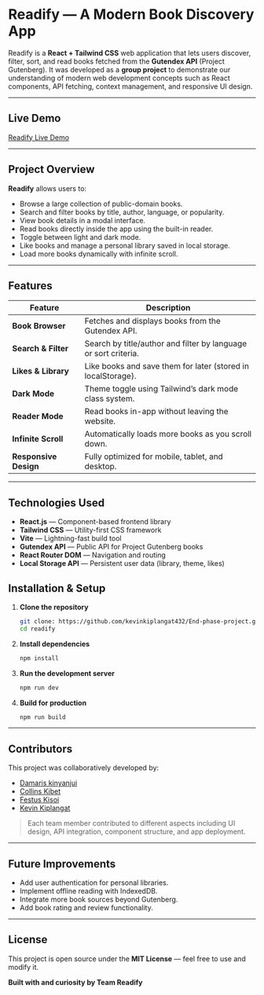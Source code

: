 # Readify — A Modern Book Discovery App

Readify is a **React + Tailwind CSS** web application that lets users discover, filter, sort, and read books fetched from the **Gutendex API** (Project Gutenberg).
It was developed as a **group project** to demonstrate our understanding of modern web development concepts such as React components, API fetching, context management, and responsive UI design.

---

## Live Demo


 [Readify Live Demo](https://your-deployment-link.com)

---

## Project Overview

**Readify** allows users to:

* Browse a large collection of public-domain books.
* Search and filter books by title, author, language, or popularity.
* View book details in a modal interface.
* Read books directly inside the app using the built-in reader.
* Toggle between light and dark mode.
* Like books and manage a personal library saved in local storage.
* Load more books dynamically with infinite scroll.

---

## Features

| Feature                  | Description                                                     |
| ------------------------ | --------------------------------------------------------------- |
|  **Book Browser**      | Fetches and displays books from the Gutendex API.               |
|  **Search & Filter**   | Search by title/author and filter by language or sort criteria. |
|  **Likes & Library**   | Like books and save them for later (stored in localStorage).    |
|  **Dark Mode**         | Theme toggle using Tailwind’s dark mode class system.           |
| **Reader Mode**       | Read books in-app without leaving the website.                  |
|  **Infinite Scroll**   | Automatically loads more books as you scroll down.              |
|  **Responsive Design** | Fully optimized for mobile, tablet, and desktop.                |

---

## Technologies Used

* **React.js** — Component-based frontend library
* **Tailwind CSS** — Utility-first CSS framework
* **Vite** — Lightning-fast build tool
* **Gutendex API** — Public API for Project Gutenberg books
* **React Router DOM** — Navigation and routing
* **Local Storage API** — Persistent user data (library, theme, likes)



##  Installation & Setup

1. **Clone the repository**

   ```bash
   git clone: https://github.com/kevinkiplangat432/End-phase-project.git
   cd readify
   ```

2. **Install dependencies**

   ```bash
   npm install
   ```

3. **Run the development server**

   ```bash
   npm run dev
   ```

4. **Build for production**

   ```bash
   npm run build
   ```

---

## Contributors

This project was collaboratively developed by:


* [Damaris kinyanjui](https://github.com/D142-msooh)
* [Collins Kibet](https://github.com/kollcibe05-creator)
* [Festus Kisoi](https://github.com/Ndet0)
* [Kevin Kiplangat](https://github.com/kevinkiplangat432)

> Each team member contributed to different aspects including UI design, API integration, component structure, and app deployment.

---

##  Future Improvements

* Add user authentication for personal libraries.
* Implement offline reading with IndexedDB.
* Integrate more book sources beyond Gutenberg.
* Add book rating and review functionality.

---

##  License

This project is open source under the **MIT License** — feel free to use and modify it.

**Built with  and curiosity by Team Readify**
